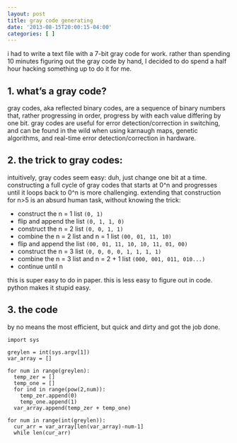 ```yaml
---
layout: post
title: gray code generating
date: '2013-08-15T20:00:15-04:00'
categories: [ ]
---
```

i had to write a text file with a 7-bit gray code for work. rather than spending 10 minutes figuring out the gray code by hand, I decided to do spend a half hour hacking something up to do it for me.

## 1. what’s a gray code?

gray codes, aka reflected binary codes, are a sequence of binary numbers that, rather progressing in order, progress by with each value differing by one bit. gray codes are useful for error detection/correction in switching, and can be found in the wild when using karnaugh maps, genetic algorithms, and real-time error detection/correction in hardware.

## 2. the trick to gray codes:

intuitively, gray codes seem easy: duh, just change one bit at a time. constructing a full cycle of gray codes that starts at 0^n and progresses until it loops back to 0^n is more challenging. extending that construction for n>5 is an absurd human task, without knowing the trick:

+ construct the n = 1 list `(0, 1)`
+ flip and append the list `(0, 1, 1, 0)`
+ construct the n = 2 list `(0, 0, 1, 1)`
+ combine the n = 2 list and n = 1 list `(00, 01, 11, 10)`
+ flip and append the list `(00, 01, 11, 10, 10, 11, 01, 00)`
+ construct the n = 3 list `(0, 0, 0, 0, 1, 1, 1, 1)`
+ combine the n = 3 list and n = 2 + 1 list `(000, 001, 011, 010...)`
+ continue until n


this is super easy to do in paper. this is less easy to figure out in code. python makes it stupid easy.

## 3. the code

by no means the most efficient, but quick and dirty and got the job done.

	import sys 

	greylen = int(sys.argv[1])
	var_array = []

	for num in range(greylen):
	  temp_zer = []
	  temp_one = []
	  for ind in range(pow(2,num)):
	    temp_zer.append(0)
	    temp_one.append(1)
	  var_array.append(temp_zer + temp_one)

	for num in range(int(greylen)):
	  cur_arr = var_array[len(var_array)-num-1]
	  while len(cur_arr) 


 
